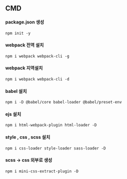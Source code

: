 ## CMD

#### package.json 생성
```
npm init -y
```


#### webpack 전역 설치
```
npm i webpack webpack-cli -g 
```
#### webpack 지역설치
```
npm i webpack webpack-cli -d
```

#### babel 설치
```
npm i -D @babel/core babel-loader @babel/preset-env
```

#### ejs 설치
```
npm i html-webpack-plugin html-loader -D
```

#### style , css , scss 설치
```
npm i css-loader style-loader sass-loader -D
```

#### scss -> css 외부로 생성
```
npm i mini-css-extract-plugin -D
```

